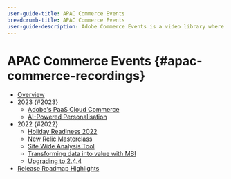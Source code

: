```yaml
---
user-guide-title: APAC Commerce Events
breadcrumb-title: APAC Commerce Events
user-guide-description: Adobe Commerce Events is a video library where experts and peers have shared their thoughts and ideas on how to use Adobe Commerce.
---
```


# APAC Commerce Events {#apac-commerce-recordings}

+ [Overview](overview.md)
+ 2023 {#2023}
    + [Adobe's PaaS Cloud Commerce](2023/adobes-paas-cloud-commerce.md)  
    + [AI-Powered Personalisation](2023/ai-personalisation.md)
+ 2022 {#2022}
    + [Holiday Readiness 2022](2022/holiday.md)
    + [New Relic Masterclass](2022/new-relic.md)
    + [Site Wide Analysis Tool](2022/analysis-tool.md)
    + [Transforming data into value with MBI](2022/mbi.md)
    + [Upgrading to 2.4.4](2022/upgrade.md)
+ [Release Roadmap Highlights](release-highlights.md)
  
<!--+ Commerce Events {#commerce-events}
  + [Overview](commerce-events/overview.md)
  + 2022 {#2022}
    + [Top Tips and Tricks for Adobe Campaign Standard](customer-journeys/2022/tips-and-tricks.md)
    + [Develop and customize data models in Adobe [!DNL Campaign Classic]](customer-journeys/2022/data-models.md)

+ Data and insights {#commerce-release-updates}
  + [Overview](commerce-release-updates/overview.md)
  + 2022 {#2022}
    + [Innovations and trends](data-and-insights/2022/innovations.md)
    + [Sensei and Analysis Workspace](data-and-insights/2022/sensei.md)
    + [Personalize and automate with Adobe Target](data-and-insights/2022/personalize.md)
    + [Analytics and Target applications for Mobile and Apps](data-and-insights/2022/mobile-and-apps.md)
    + [Cross Device Analytics and Customer Journey Analytics](data-and-insights/2022/cross-device-analytics.md) -->
